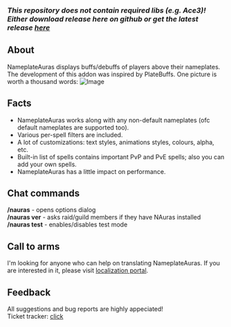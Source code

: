 ### ***This repository does not contain required libs (e.g. Ace3)! Either download release here on github or get the latest release [here](https://www.curseforge.com/wow/addons/nameplateauras/files)***

## About

NameplateAuras displays buffs/debuffs of players above their nameplates. The development of this addon was inspired by PlateBuffs. One picture is worth a thousand words:
![Image](https://axio.name/files/description0.gif)

## Facts

*   NameplateAuras works along with any non-default nameplates (ofc default nameplates are supported too).
*   Various per-spell filters are included.
*   A lot of customizations: text styles, animations styles, colours, alpha, etc.
*   Built-in list of spells contains important PvP and PvE spells; also you can add your own spells.
*   NameplateAuras has a little impact on performance.

## Chat commands

**/nauras** - opens options dialog  
**/nauras ver** - asks raid/guild members if they have NAuras installed  
**/nauras test** - enables/disables test mode

## Call to arms

I'm looking for anyone who can help on translating NameplateAuras. If you are interested in it, please visit [localization portal](https://www.curseforge.com/wow/addons/nameplateauras/localization).

## Feedback

All suggestions and bug reports are highly appeciated!  
Ticket tracker: [click](https://github.com/casualshammy/NameplateAuras/issues)  
